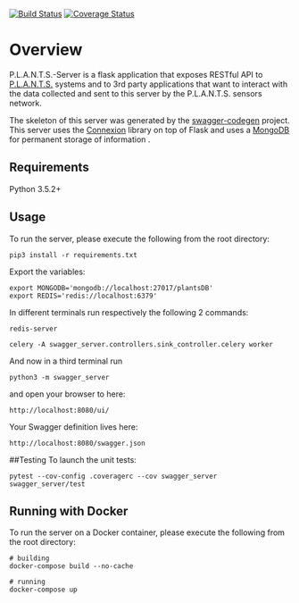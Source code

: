 [![Build Status](https://travis-ci.com/bongi23/PLANTS-server.svg?token=fnFkY4h2CXiktq8gGght&branch=master)](https://travis-ci.com/bongi23/PLANTS-server)  [![Coverage Status](https://coveralls.io/repos/github/bongi23/PLANTS-server/badge.svg?branch=master)](https://coveralls.io/github/bongi23/PLANTS-server?branch=master)

# Overview
P.L.A.N.T.S.-Server is a flask application that exposes RESTful API to [P.L.A.N.T.S.](https://github.com/deselmo/PLANTS)
systems and to 3rd party applications that want to interact with the data collected and sent to this server by the 
P.L.A.N.T.S. sensors network.

The skeleton of this server was generated by the [swagger-codegen](https://github.com/swagger-api/swagger-codegen) project. 
This server uses the [Connexion](https://github.com/zalando/connexion) library on top of Flask and uses a [MongoDB](https://www.mongodb.com/)
for permanent storage of information    .

## Requirements
Python 3.5.2+

## Usage
To run the server, please execute the following from the root directory:

```
pip3 install -r requirements.txt
```

Export the variables:
```
export MONGODB='mongodb://localhost:27017/plantsDB'
export REDIS='redis://localhost:6379'
```

In  different terminals run respectively the following 2 commands:
```
redis-server

celery -A swagger_server.controllers.sink_controller.celery worker
```

And now in a third terminal run
```
python3 -m swagger_server
```

and open your browser to here:

```
http://localhost:8080/ui/
```

Your Swagger definition lives here:

```
http://localhost:8080/swagger.json
```

##Testing
To launch the unit tests:
```
pytest --cov-config .coveragerc --cov swagger_server swagger_server/test
```

## Running with Docker

To run the server on a Docker container, please execute the following from the root directory:

```
# building
docker-compose build --no-cache

# running
docker-compose up
```
